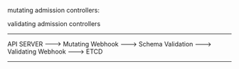 mutating admission controllers:
	
validating admission controllers

___________________________________________________________________________________________



API SERVER ---> Mutating Webhook ---> Schema Validation ---> Validating Webhook ---> ETCD


___________________________________________________________________________________________
